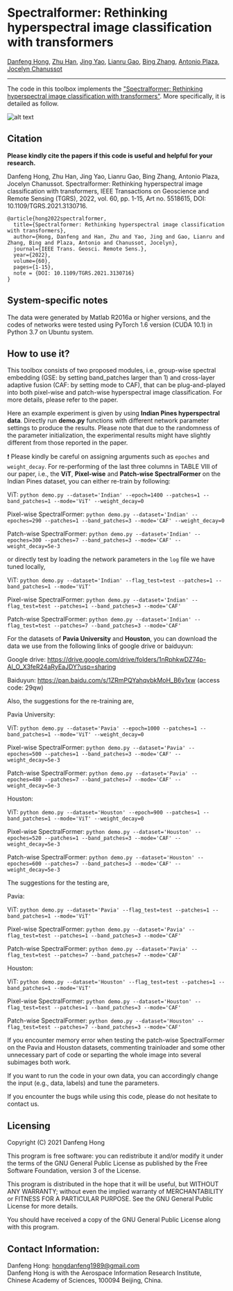 # Spectralformer: Rethinking hyperspectral image classification with transformers

[Danfeng Hong](https://sites.google.com/view/danfeng-hong), [Zhu Han](https://www.researchgate.net/profile/Zhu-Han-2), [Jing Yao](https://scholar.google.com/citations?user=1SHd5ygAAAAJ&hl=en), [Lianru Gao](https://scholar.google.com/citations?hl=en&user=f6OnhtcAAAAJ), [Bing Zhang](http://english.radi.cas.cn/Education/PhDS/201401/t20140109_115415.html), [Antonio Plaza](https://scholar.google.com/citations?user=F1UAj8oAAAAJ&hl=en), [Jocelyn Chanussot](http://jocelyn-chanussot.net/)

___________

The code in this toolbox implements the ["Spectralformer: Rethinking hyperspectral image classification with transformers"](https://ieeexplore.ieee.org/document/9627165). More specifically, it is detailed as follow.

![alt text](./SpectralFormer.PNG)

Citation
---------------------

**Please kindly cite the papers if this code is useful and helpful for your research.**

Danfeng Hong, Zhu Han, Jing Yao, Lianru Gao, Bing Zhang, Antonio Plaza, Jocelyn Chanussot. Spectralformer: Rethinking hyperspectral image classification with transformers, IEEE Transactions on Geoscience and Remote Sensing (TGRS), 2022, vol. 60, pp. 1-15, Art no. 5518615, DOI: 10.1109/TGRS.2021.3130716.

    @article{hong2022spectralformer,
      title={Spectralformer: Rethinking hyperspectral image classification with transformers},
      author={Hong, Danfeng and Han, Zhu and Yao, Jing and Gao, Lianru and Zhang, Bing and Plaza, Antonio and Chanussot, Jocelyn},
      journal={IEEE Trans. Geosci. Remote Sens.},
      year={2022},
      volume={60},
      pages={1-15},
      note = {DOI: 10.1109/TGRS.2021.3130716}
    }
    
System-specific notes
---------------------
The data were generated by Matlab R2016a or higher versions, and the codes of networks were tested using PyTorch 1.6 version (CUDA 10.1) in Python 3.7 on Ubuntu system.

How to use it?
---------------------
This toolbox consists of two proposed modules, i.e., group-wise spectral embedding (GSE: by setting band_patches larger than 1) and cross-layer adaptive fusion (CAF: by setting mode to CAF), that can be plug-and-played into both pixel-wise and patch-wise hyperspectral image classification. For more details, please refer to the paper.

Here an example experiment is given by using **Indian Pines hyperspectral data**. Directly run **demo.py** functions with different network parameter settings to produce the results. Please note that due to the randomness of the parameter initialization, the experimental results might have slightly different from those reported in the paper.

:exclamation: Please kindly be careful on assigning arguments such as `epoches` and `weight_decay`. For re-performing of the last three columns in TABLE VIII of our paper, i.e., the **ViT**, **Pixel-wise** and **Patch-wise SpectralFormer** on the Indian Pines dataset, you can either re-train by following:

ViT: `python demo.py --dataset='Indian' --epoch=1400 --patches=1 --band_patches=1 --mode='ViT' --weight_decay=0`

Pixel-wise SpectralFormer: `python demo.py --dataset='Indian' --epoches=290 --patches=1 --band_patches=3 --mode='CAF' --weight_decay=0`

Patch-wise SpectralFormer: `python demo.py --dataset='Indian' --epoches=300 --patches=7 --band_patches=3 --mode='CAF' --weight_decay=5e-3`

or directly test by loading the network parameters in the `log` file we have tuned locally,

ViT: `python demo.py --dataset='Indian' --flag_test=test --patches=1 --band_patches=1 --mode='ViT'`

Pixel-wise SpectralFormer: `python demo.py --dataset='Indian' --flag_test=test --patches=1 --band_patches=3 --mode='CAF'`

Patch-wise SpectralFormer: `python demo.py --dataset='Indian' --flag_test=test --patches=7 --band_patches=3 --mode='CAF'`

For the datasets of **Pavia University** and **Houston**, you can download the data we use from the following links of google drive or baiduyun:

Google drive: https://drive.google.com/drive/folders/1nRphkwDZ74p-Al_O_X3feR24aRyEaJDY?usp=sharing

Baiduyun: https://pan.baidu.com/s/1ZRmPQYahqvbkMoH_B6v1xw (access code: 29qw)

Also, the suggestions for the re-training are,

Pavia University:

ViT: `python demo.py --dataset='Pavia' --epoch=1000 --patches=1 --band_patches=1 --mode='ViT' --weight_decay=0`

Pixel-wise SpectralFormer: `python demo.py --dataset='Pavia' --epoches=500 --patches=1 --band_patches=3 --mode='CAF' --weight_decay=5e-3`

Patch-wise SpectralFormer: `python demo.py --dataset='Pavia' --epoches=480 --patches=7 --band_patches=7 --mode='CAF' --weight_decay=5e-3`

Houston:

ViT: `python demo.py --dataset='Houston' --epoch=900 --patches=1 --band_patches=1 --mode='ViT' --weight_decay=0`

Pixel-wise SpectralFormer: `python demo.py --dataset='Houston' --epoches=520 --patches=1 --band_patches=3 --mode='CAF' --weight_decay=5e-3`

Patch-wise SpectralFormer: `python demo.py --dataset='Houston' --epoches=600 --patches=7 --band_patches=3 --mode='CAF' --weight_decay=5e-3`

The suggestions for the testing are,

Pavia:

ViT: `python demo.py --dataset='Pavia' --flag_test=test --patches=1 --band_patches=1 --mode='ViT'`

Pixel-wise SpectralFormer: `python demo.py --dataset='Pavia' --flag_test=test --patches=1 --band_patches=3 --mode='CAF'`

Patch-wise SpectralFormer: `python demo.py --dataset='Pavia' --flag_test=test --patches=7 --band_patches=7 --mode='CAF'`

Houston:

ViT: `python demo.py --dataset='Houston' --flag_test=test --patches=1 --band_patches=1 --mode='ViT'`

Pixel-wise SpectralFormer: `python demo.py --dataset='Houston' --flag_test=test --patches=1 --band_patches=3 --mode='CAF'`

Patch-wise SpectralFormer: `python demo.py --dataset='Houston' --flag_test=test --patches=7 --band_patches=3 --mode='CAF'`

If you encounter memory error when testing the patch-wise SpectralFormer on the Pavia and Houston datasets, commenting trainloader and some other unnecessary part of code or separting the whole image into several subimages both work.

If you want to run the code in your own data, you can accordingly change the input (e.g., data, labels) and tune the parameters.

If you encounter the bugs while using this code, please do not hesitate to contact us.

Licensing
---------

Copyright (C) 2021 Danfeng Hong

This program is free software: you can redistribute it and/or modify it under the terms of the GNU General Public License as published by the Free Software Foundation, version 3 of the License.

This program is distributed in the hope that it will be useful, but WITHOUT ANY WARRANTY; without even the implied warranty of MERCHANTABILITY or FITNESS FOR A PARTICULAR PURPOSE. See the GNU General Public License for more details.

You should have received a copy of the GNU General Public License along with this program.

Contact Information:
--------------------

Danfeng Hong: hongdanfeng1989@gmail.com<br>
Danfeng Hong is with the Aerospace Information Research Institute, Chinese Academy of Sciences, 100094 Beijing, China. 

